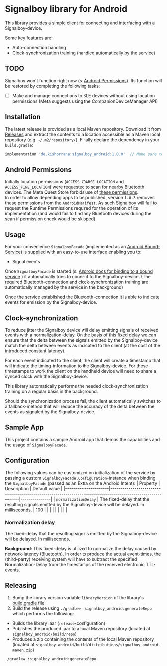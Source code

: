 # Signalboy library for Android
This library provides a simple client for connecting and interfacing with a Signalboy-device.

Some key features are:
* Auto-connection handling
* Clock-synchronization training (handled automatically by the service)

## TODO
Signalboy won't function right now (s. [Android Permissions](#android-permissions)). Its function
will be restored by completing the following tasks:
- [ ] Make and manage connections to BLE devices without using location permissions (Meta suggests
using the CompanionDeviceManager API)

## Installation
The latest release is provided as a local Maven repository. Download it from [Releases](https://github.com/kshrana/signalboy-android/releases/latest) and extract the contents to a location accessible as a Maven local repository (e.g. `~/.m2/repository/`). Finally declare the dependency in your `build.gradle`:
```groovy
implementation 'de.kishorrana:signalboy_android:1.0.0'  // Make sure to reference the latest release.
```

## Android Permissions
Initially location permissions (`ACCESS_COARSE_LOCATION` and `ACCESS_FINE_LOCATION`)
were requested to scan for nearby Bluetooth devices. The Meta Quest Store forbids use of
[these permissions](https://developer.oculus.com/resources/vrc-quest-security-2/#prohibited-android-permissions).  
In order to allow depending apps to be published, version `1.0.3` removes these permissions
from the `AndroidManifest`. As such Signalboy will fail to request the Runtime Permissions
required for the operation of its implementation (and would fail to find any Bluetooth devices
during the scan if permission check would be skipped).

## Usage
For your convenience `SignalboyFacade` (implemented as an
[Android Bound-Service](https://developer.android.com/guide/components/bound-services))
is supplied with an easy-to-use interface enabling you to:
* Signal events

Once `SignalboyFacade` is started (s. 
[Android docs for binding to a
bound service](https://developer.android.com/guide/components/bound-services#Binding)
) it automatically tries to connect to the Signalboy-device. (The required Bluetooth-connection and 
clock-synchronization training are automatically managed by the service in the background)

Once the service established the Bluetooth-connection it is able to indicate events for emission
by the Signalboy-device.

## Clock-synchronization
To reduce jitter the Signalboy device will delay emitting signals of received events with a
normalization-delay. On the basis of this fixed delay we can ensure that the delta between the
signals emitted by the Signalboy-device match the delta between events as indicated to the
client (at the cost of the introduced constant latency).

For each event indicated to the client, the client will create a timestamp that will indicate the
timing-information to the Signalboy-device. For these timestamps to work the client on the 
handheld device will need to share a synced clock with the Signalboy-device.

This library automatically performs the needed clock-synchronization training on a regular basis
in the background.

Should the synchronization process fail, the client automatically switches to a fallback-method
that will reduce the accuracy of the delta between the events as signaled by the Signalboy-device.

## Sample App
This project contains a sample Android app that demos the capabilities and the usage of
`SignalboyFacade`.

## Configuration
The following values can be customized on initialization of the service by passing a custom
`SignalboyFacade.Configuration`-instance when binding the `SignalboyFacade` (passed as an Extra
on the Android Intent):
| Property             | Description                                                                                                  | Default value |
|----------------------|--------------------------------------------------------------------------------------------------------------|---------------|
| `normalizationDelay` | The fixed-delay that the resulting signals emitted by the Signalboy-device will be delayed. In milliseconds. | 100           |
|                      |                                                                                                              |               |
|                      |                                                                                                              |               |


### Normalization delay
The fixed-delay that the resulting signals emitted by the Signalboy-device will be delayed. In milliseconds.

**Background**: This fixed-delay is utilized to normalize the delay caused by 
network-latency (Bluetooth). In order to produce the actual event-times, the (third-party) receiving
system will have to subtract the specified Normalization-Delay from the timestamps of the received
electronic TTL-events.

## Releasing
1. Bump the library version variable `libraryVersion` of the library's [build.gradle](./signalboy_android/build.gradle) file.
2. Build the release using `./gradlew :signalboy_android:generateRepo` which performs the following:
  * Builds the library .aar (`release`-configuration)
  * Publishes the produced .aar to a local Maven repository (located at `signalboy_android/build/repo`)
  * Produces a zip containing the contents of the local Maven repository (located at `signalboy_android/build/distributions/signalboy_android-maven.zip`)

```bash
./gradlew :signalboy_android:generateRepo
```
